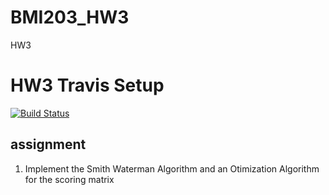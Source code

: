# BMI203_HW3
HW3

# HW3 Travis Setup

[![Build
Status](https://travis-ci.org/emccarthy23/BMI203_HW3.svg?branch=master)](https://travis-ci.org/emccarthy23/BMI302_HW3)


## assignment

1. Implement the Smith Waterman Algorithm and an Otimization Algorithm for the scoring matrix


